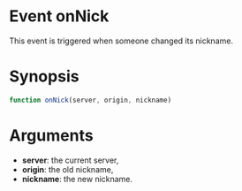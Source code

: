 # Event onNick

This event is triggered when someone changed its nickname.

# Synopsis

```javascript
function onNick(server, origin, nickname)
```

# Arguments

  - **server**: the current server,
  - **origin**: the old nickname,
  - **nickname**: the new nickname.

